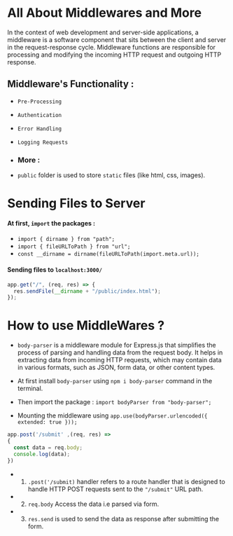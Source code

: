  # All About Middlewares and More

In the context of web development and server-side applications, a middleware is a software component that sits between the client and server in the request-response cycle. Middleware functions are responsible for processing and modifying the incoming HTTP request and outgoing HTTP response.
## Middleware's Functionality : 
- `Pre-Processing`
- `Authentication`
- `Error Handling`
- `Logging Requests`


- ### More : 

- `public` folder is used to store `static` files (like html, css, images).

# Sending Files to Server

#### At first, `import` the packages : 
- `import { dirname } from "path";`
- `import { fileURLToPath } from "url";`
- `const __dirname = dirname(fileURLToPath(import.meta.url));`

#### Sending files to `localhost:3000/`
```javascript
app.get("/", (req, res) => {
  res.sendFile(__dirname + "/public/index.html");
});
```

# How to use MiddleWares ?
- `body-parser`  is a middleware module for Express.js that simplifies the process of parsing and handling data from the request body. It helps in extracting data from incoming HTTP requests, which may contain data in various formats, such as JSON, form data, or other content types.

- At first install `body-parser` using `npm i body-parser` command in the terminal.
- Then import the package : `import bodyParser from "body-parser";`
- Mounting the middleware using `app.use(bodyParser.urlencoded({ extended: true }));`

```javascript
app.post('/submit' ,(req, res) => 
{
  const data = req.body;
  console.log(data);
})
```
- 1. `.post('/submit)` handler refers to a route handler  that is designed to handle HTTP POST requests sent to the `"/submit"` URL path.
- 2. `req.body` Access the data i.e parsed via form.
- 3. `res.send` is used to send the data as response after submitting the form.

